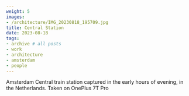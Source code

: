 ```yaml
---
weight: 5
images:
- /architecture/IMG_20230818_195709.jpg
title: Central Station
date: 2023-08-18
tags:
- archive # all posts
- work
- architecture
- amsterdam
- people
---
```


Amsterdam Central train station captured in the early hours of evening, in the Netherlands. Taken on OnePlus 7T Pro

